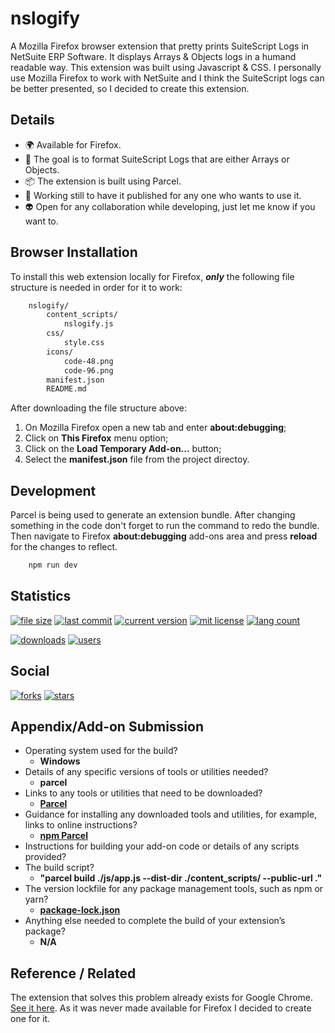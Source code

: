 # nslogify

A Mozilla Firefox browser extension that pretty prints SuiteScript Logs in NetSuite ERP Software. It displays Arrays & Objects logs in a humand readable way. This extension was built using Javascript & CSS. I personally use Mozilla Firefox to work with NetSuite and I think the SuiteScript logs can be better presented, so I decided to create this extension.

## Details

- 🌍 Available for Firefox.
- 📌 The goal is to format SuiteScript Logs that are either Arrays or Objects.
- :package: The extension is built using Parcel.
- 🚧 Working still to have it published for any one who wants to use it.
- 👽 Open for any collaboration while developing, just let me know if you want to.

## Browser Installation

To install this web extension locally for Firefox, _**only**_ the following file structure is needed in order for it to work:

```bash
    nslogify/
        content_scripts/
            nslogify.js
        css/
            style.css
        icons/
            code-48.png
            code-96.png
        manifest.json
        README.md
```

After downloading the file structure above:
  1) On Mozilla Firefox open a new tab and enter **about:debugging**;
  2) Click on **This Firefox** menu option;
  3) Click on the **Load Temporary Add-on...** button;
  4) Select the **manifest.json** file from the project directoy.

## Development

Parcel is being used to generate an extension bundle. After changing something in the code don't forget to run the command to redo the bundle. Then navigate to Firefox **about:debugging** add-ons area and press **reload** for the changes to reflect.

```bash
    npm run dev
```

## Statistics

[![file size](https://img.shields.io/github/directory-file-count/apintok/nslogify)]()
[![last commit](https://img.shields.io/github/last-commit/apintok/nslogify)]()
[![current version](https://img.shields.io/github/manifest-json/v/apintok/nslogify)]()
[![mit license](https://img.shields.io/github/license/apintok/nslogify)]()
[![lang count](https://img.shields.io/github/languages/count/apintok/nslogify)]()

[![downloads](https://img.shields.io/amo/dw/nslogify)]()
[![users](https://img.shields.io/amo/users/nslogify)]()

## Social

[![forks](https://img.shields.io/github/forks/apintok/nslogify?style=social)]()
[![stars](https://img.shields.io/github/stars/apintok/nslogify?style=social)]()

## Appendix/Add-on Submission

- Operating system used for the build?
  - **Windows**
- Details of any specific versions of tools or utilities needed?
  - **parcel**
- Links to any tools or utilities that need to be downloaded?
  - [**Parcel**](https://parceljs.org)
- Guidance for installing any downloaded tools and utilities, for example, links to online instructions?
  - [**npm Parcel**](https://www.npmjs.com/package/parcel)
- Instructions for building your add-on code or details of any scripts provided?
- The build script?
  - **"parcel build ./js/app.js --dist-dir ./content_scripts/ --public-url ."**
- The version lockfile for any package management tools, such as npm or yarn?
  - [**package-lock.json**](https://github.com/apintok/nslogify/blob/main/package-lock.json)
- Anything else needed to complete the build of your extension’s package?
  - **N/A**

## Reference / Related

The extension that solves this problem already exists for Google Chrome. [See it here](https://chrome.google.com/webstore/detail/netsuite-html-script-note/lipldhgjkmfhamocfcdijcdgjcikcbkk). As it was never made available for Firefox I decided to create one for it.
